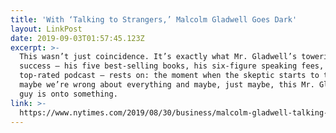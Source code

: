 ```yaml
---
title: 'With ‘Talking to Strangers,’ Malcolm Gladwell Goes Dark'
layout: LinkPost
date: 2019-09-03T01:57:45.123Z
excerpt: >-
  This wasn’t just coincidence. It’s exactly what Mr. Gladwell’s towering
  success — his five best-selling books, his six-figure speaking fees, his
  top-rated podcast — rests on: the moment when the skeptic starts to think that
  maybe we’re wrong about everything and maybe, just maybe, this Mr. Gladwell
  guy is onto something.
link: >-
  https://www.nytimes.com/2019/08/30/business/malcolm-gladwell-talking-to-strangers.html
---
```


